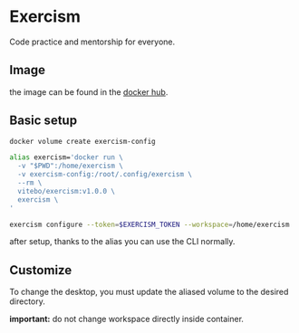 # Exercism

Code practice and mentorship for everyone.

## Image

the image can be found in the [docker hub](https://hub.docker.com/r/vitebo/exercism).

## Basic setup

```sh
docker volume create exercism-config

alias exercism='docker run \
  -v "$PWD":/home/exercism \
  -v exercism-config:/root/.config/exercism \
  --rm \
  vitebo/exercism:v1.0.0 \
  exercism \
'

exercism configure --token=$EXERCISM_TOKEN --workspace=/home/exercism
```

after setup, thanks to the alias you can use the CLI normally.

## Customize

To change the desktop, you must update the aliased volume to the desired directory.

**important:** do not change workspace directly inside container.

